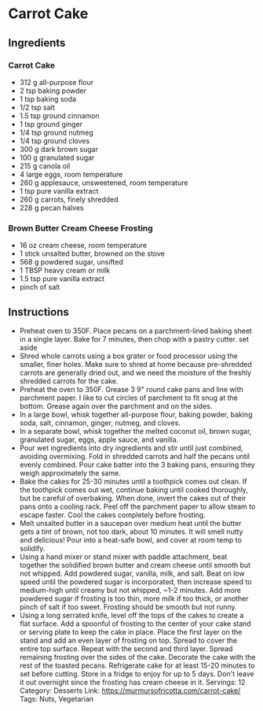 # Carrot Cake
## Ingredients
### Carrot Cake
- 312 g all-purpose flour
- 2 tsp baking powder
- 1 tsp baking soda
- 1/2 tsp salt
- 1.5 tsp ground cinnamon
- 1 tsp ground ginger
- 1/4 tsp ground nutmeg
- 1/4 tsp ground cloves
- 300 g dark brown sugar
- 100 g granulated sugar
- 215 g canola oil
- 4 large eggs, room temperature
- 260 g applesauce, unsweetened, room temperature
- 1 tsp pure vanilla extract
- 260 g carrots, finely shredded
- 228 g pecan halves
### Brown Butter Cream Cheese Frosting
- 16 oz cream cheese, room temperature
- 1 stick unsalted butter, browned on the stove
- 568 g powdered sugar, unsifted
- 1 TBSP heavy cream or milk
- 1.5 tsp pure vanilla extract
- pinch of salt
## Instructions
- Preheat oven to 350F. Place pecans on a parchment-lined baking sheet in a single layer. Bake for 7 minutes, then chop with a pastry cutter. set aside
- Shred whole carrots using a box grater or food processor using the smaller, finer holes. Make sure to shred at home because pre-shredded carrots are generally dried out, and we need the moisture of the freshly shredded carrots for the cake.
- Preheat the oven to 350F. Grease 3 9" round cake pans and line with parchment paper. I like to cut circles of parchment to fit snug at the bottom. Grease again over the parchment and on the sides.
- In a large bowl, whisk together all-purpose flour, baking powder, baking soda, salt, cinnamon, ginger, nutmeg, and cloves.
- In a separate bowl, whisk together the melted coconut oil, brown sugar, granulated sugar, eggs, apple sauce, and vanilla.
- Pour wet ingredients into dry ingredients and stir until just combined, avoiding overmixing. Fold in shredded carrots and half the pecans until evenly combined. Pour cake batter into the 3 baking pans, ensuring they weigh approximately the same.
- Bake the cakes for 25-30 minutes until a toothpick comes out clean. If the toothpick comes out wet, continue baking until cooked thoroughly, but be careful of overbaking. When done, invert the cakes out of their pans onto a cooling rack. Peel off the parchment paper to allow steam to escape faster. Cool the cakes completely before frosting.
- Melt unsalted butter in a saucepan over medium heat until the butter gets a tint of brown, not too dark, about 10 minutes. It will smell nutty and delicious! Pour into a heat-safe bowl, and cover at room temp to solidify.
- Using a hand mixer or stand mixer with paddle attachment, beat together the solidified brown butter and cream cheese until smooth but not whipped. Add powdered sugar, vanilla, milk, and salt. Beat on low speed until the powdered sugar is incorporated, then increase speed to medium-high until creamy but not whipped, ~1-2 minutes. Add more powdered sugar if frosting is too thin, more milk if too thick, or another pinch of salt if too sweet. Frosting should be smooth but not runny.
- Using a long serrated knife, level off the tops of the cakes to create a flat surface. Add a spoonful of frosting to the center of your cake stand or serving plate to keep the cake in place. Place the first layer on the stand and add an even layer of frosting on top. Spread to cover the entire top surface. Repeat with the second and third layer. Spread remaining frosting over the sides of the cake. Decorate the cake with the rest of the toasted pecans. Refrigerate cake for at least 15-20 minutes to set before cutting. Store in a fridge to enjoy for up to 5 days. Don't leave it out overnight since the frosting has cream cheese in it.
Servings: 12
Category: Desserts
Link: https://murmursofricotta.com/carrot-cake/
Tags: Nuts, Vegetarian
